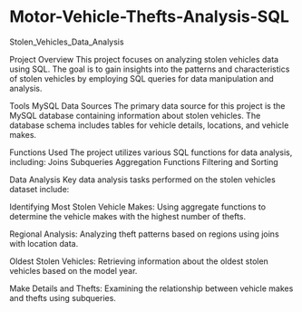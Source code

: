 # Motor-Vehicle-Thefts-Analysis-SQL

Stolen_Vehicles_Data_Analysis

Project Overview
This project focuses on analyzing stolen vehicles data using SQL. The goal is to gain insights into the patterns and characteristics of stolen vehicles by employing SQL queries for data manipulation and analysis.

Tools
MySQL
Data Sources
The primary data source for this project is the MySQL database containing information about stolen vehicles. The database schema includes tables for vehicle details, locations, and vehicle makes.

Functions Used
The project utilizes various SQL functions for data analysis, including:
Joins
Subqueries
Aggregation Functions
Filtering and Sorting

Data Analysis
Key data analysis tasks performed on the stolen vehicles dataset include:

Identifying Most Stolen Vehicle Makes:
Using aggregate functions to determine the vehicle makes with the highest number of thefts.

Regional Analysis:
Analyzing theft patterns based on regions using joins with location data.

Oldest Stolen Vehicles:
Retrieving information about the oldest stolen vehicles based on the model year.

Make Details and Thefts:
Examining the relationship between vehicle makes and thefts using subqueries.
